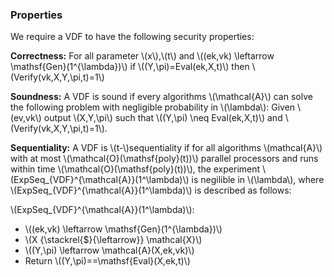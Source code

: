 ### Properties

We require a VDF to have the following security properties:

**Correctness:** For all parameter \\(x\\),\\(t\\) and \\((ek,vk) \leftarrow \mathsf{Gen}(1^{\lambda})\\) if \\((Y,\pi)=Eval(ek,X,t)\\) then \\(Verify(vk,X,Y,\pi,t)=1\\)

**Soundness:** A VDF is sound if every algorithms \\(\mathcal{A}\\) can solve the following problem with negligible probability in \\(\lambda\\): Given \\(ev,vk\\) output \\(X,Y,\pi\\) such that \\((Y,\pi) \neq Eval(ek,X,t)\\) and \\(Verify(vk,X,Y,\pi,t)=1\\).

**Sequentiality:** A VDF is \\(t-\\)sequentiality if for all algorithms \\(mathcal{A}\\) with at most \\(\mathcal{O}(\mathsf{poly}(t))\\) parallel processors and runs within time \\(\mathcal{O}(\mathsf{poly}(t))\\), the experiment \\(ExpSeq_{VDF}^{\mathcal{A}}(1^\lambda)\\) is negilible in \\(\lambda\\), where \\(ExpSeq_{VDF}^{\mathcal{A}}(1^\lambda)\\) is described as follows:

\\(ExpSeq_{VDF}^{\mathcal{A}}(1^\lambda)\\):

- \\((ek,vk) \leftarrow \mathsf{Gen}(1^{\lambda})\\)
- \\(X {\stackrel{\$}{\leftarrow}} \mathcal{X}\\)
- \\((Y,\pi) \leftarrow \mathcal{A}(X,ek,vk)\\)
- Return \\((Y,\pi)==\mathsf{Eval}(X,ek,t)\\)